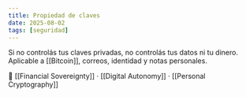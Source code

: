 ```yaml
---
title: Propiedad de claves
date: 2025-08-02
tags: [seguridad]
---
```


Si no controlás tus claves privadas, no controlás tus datos ni tu dinero. Aplicable a [[Bitcoin]], correos, identidad y notas personales.

📎 [[Financial Sovereignty]] · [[Digital Autonomy]] · [[Personal Cryptography]]
